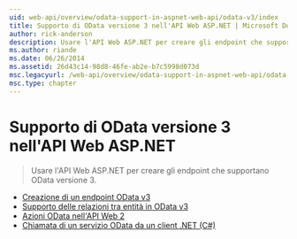 ```yaml
---
uid: web-api/overview/odata-support-in-aspnet-web-api/odata-v3/index
title: Supporto di OData versione 3 nell'API Web ASP.NET | Microsoft Docs
author: rick-anderson
description: Usare l'API Web ASP.NET per creare gli endpoint che supportano OData versione 3.
ms.author: riande
ms.date: 06/26/2014
ms.assetid: 26d43c14-98d8-46fe-ab2e-b7c5998d073d
msc.legacyurl: /web-api/overview/odata-support-in-aspnet-web-api/odata-v3
msc.type: chapter
---
```

<a name="supporting-odata-v3-in-aspnet-web-api"></a>Supporto di OData versione 3 nell'API Web ASP.NET
====================
> Usare l'API Web ASP.NET per creare gli endpoint che supportano OData versione 3.


- [Creazione di un endpoint OData v3](creating-an-odata-endpoint.md)
- [Supporto delle relazioni tra entità in OData v3](working-with-entity-relations.md)
- [Azioni OData nell'API Web 2](odata-actions.md)
- [Chiamata di un servizio OData da un client .NET (C#)](calling-an-odata-service-from-a-net-client.md)
